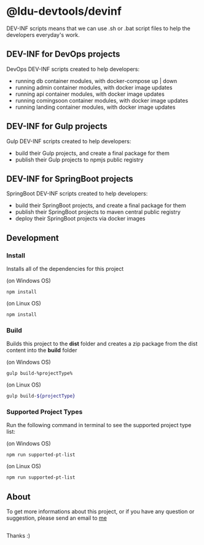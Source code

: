 # @ldu-devtools/devinf

DEV-INF scripts means that we can use .sh or .bat script files to help the developers everyday's work.

## DEV-INF for DevOps projects

DevOps DEV-INF scripts created to help developers:

* running db container modules, with docker-compose up | down
* running admin container modules, with docker image updates
* running api container modules, with docker image updates
* running comingsoon container modules, with docker image updates
* running landing container modules, with docker image updates

## DEV-INF for Gulp projects

Gulp DEV-INF scripts created to help developers:

* build their Gulp projects, and create a final package for them
* publish their Gulp projects to npmjs public registry

## DEV-INF for SpringBoot projects

SpringBoot DEV-INF scripts created to help developers:

* build their SpringBoot projects, and create a final package for them
* publish their SpringBoot projects to maven central public registry
* deploy their SpringBoot projects via docker images

## Development

### Install

Installs all of the dependencies for this project

(on Windows OS)

``` batch
npm install
```

(on Linux OS)

``` sh
npm install
```

### Build

Builds this project to the **dist** folder and creates a zip package from the dist content into the **build** folder

(on Windows OS)

``` batch
gulp build-%projectType%
```

(on Linux OS)

``` sh
gulp build-${projectType}
```

### Supported Project Types

Run the following command in terminal to see the supported project type list:

(on Windows OS)

``` batch
npm run supported-pt-list
```

(on Linux OS)

``` sh
npm run supported-pt-list
```

## About

To get more informations about this project, or if you have any question or suggestion, please send an email to [me](mailto:info@lildutils.hu)

## 

Thanks :)
